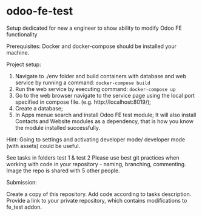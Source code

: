 # odoo-fe-test
Setup dedicated for new a engineer to show ability to modify Odoo FE functionality

Prerequisites:
Docker and docker-compose should be installed your machine.

Project setup:
1. Navigate to ./env folder and build containers with database and web service by running a command:
   `docker-compose build`
2. Run the web service by executing command:
    `docker-compose up`
3. Go to the web browser navigate to the service page using the local port specified in compose file. (e.g. http://localhost:8019/);
4. Create a database;
5. In Apps menue search and install Odoo FE test module;
It will also install Contacts and Website modules as a dependency, that is how you know the module installed successfully.

Hint: Going to settings and activating developer mode/ developer mode (with assets) could be useful.

See tasks in folders test 1 & test 2
Please use best git practices when working with code in your repository - naming, branching, commenting. 
Image the repo is shared with 5 other people.

Submission:

Create a copy of this repository. Add code according to tasks description. Provide a link to your private repository,
which contains modifications to fe_test addon.
